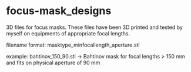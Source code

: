 # focus-mask_designs
3D files for focus masks. These files have been 3D printed and tested by myself on equipments of appropriate focal lengths.

filename format: masktype_minfocallength_aperture.stl

example: bahtinov_150_90.stl -> Bahtinov mask for focal lengths > 150 mm and fits on physical aperture of 90 mm
